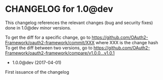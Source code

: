 CHANGELOG for 1.0@dev
=====================

This changelog references the relevant changes (bug and security fixes) done
in 1.0@dev minor versions.

To get the diff for a specific change, go to https://github.com/OAuth2-Framework/oauth2-framework/commit/XXX where XXX is the change hash
To get the diff between two versions, go to https://github.com/OAuth2-Framework/oauth2-framework/compare/v1.0.0...v1.0.1

* 1.0.0@dev (2017-04-01)

First issuance of the changelog
